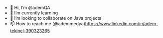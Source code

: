- 👋 Hi, I’m @ademQA
- 🌱 I’m currently learning 
- 💞️ I’m looking to collaborate on Java projects
- 📫 How to reach me (@ademmedya)https://www.linkedin.com/in/adem-tekinel-390323265


<!---
ademQA/ademQA is a ✨ special ✨ repository because its `README.md` (this file) appears on your GitHub profile.
You can click the Preview link to take a look at your changes.
--->
